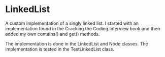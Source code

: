 # LinkedList
A custom implementation of a singly linked list. I started with an implementation found in the Cracking the Coding 
Interview book and then added my own contains() and get() methods.

The implementation is done in the LinkedList and Node classes. The implementation is tested in the TestLinkedList class.
